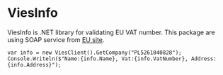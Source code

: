 # ViesInfo
ViesInfo is .NET library for validating EU VAT number. This package are using SOAP service from [EU site](https://ec.europa.eu/taxation_customs/vies). 

```
var info = new ViesClient().GetCompany("PL5261040828");
Console.Writeln($"Name:{info.Name}, Vat:{info.VatNumber}, Address:{info.Address}");
```
